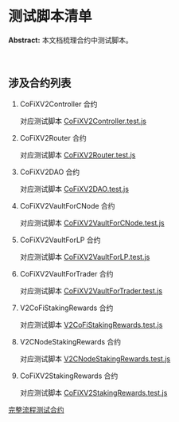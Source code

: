# 测试脚本清单

**Abstract:** 本文档梳理合约中测试脚本。

&emsp;
## 涉及合约列表

1. CoFiXV2Controller 合约

   对应测试脚本 [CoFiXV2Controller.test.js](../scripts/CoFiXV2Controller.test.js)

2. CoFiXV2Router 合约

   对应测试脚本 [CoFiXV2Router.test.js](../scripts/CoFiXV2Router.test.js)

3. CoFiXV2DAO 合约

   对应测试脚本 [CoFiXV2DAO.test.js](../scripts/CoFiXV2DAO.test.js)

4. CoFiXV2VaultForCNode 合约

   对应测试脚本 [CoFiXV2VaultForCNode.test.js](../scripts/CoFiXV2VaultForCNode.test.js)

5. CoFiXV2VaultForLP 合约

   对应测试脚本 [CoFiXV2VaultForLP.test.js](../scripts/CoFiXV2VaultForLP.test.js)

6. CoFiXV2VaultForTrader 合约

   对应测试脚本 [CoFiXV2VaultForTrader.test.js](../scripts/CoFiXV2VaultForTrader.test.js)

7. V2CoFiStakingRewards 合约

   对应测试脚本 [V2CoFiStakingRewards.test.js](../scripts/V2CoFiStakingRewards.test.js)

8. V2CNodeStakingRewards 合约

   对应测试脚本 [V2CNodeStakingRewards.test.js](../scripts/V2CNodeStakingRewards.test.js)

9. CoFiXV2StakingRewards 合约

   对应测试脚本 [CoFiXV2StakingRewards.test.js](../scripts/CoFiXV2StakingRewards.test.js)



[完整流程测试合约](../scripts/CoFiX.test.js)

&emsp;
